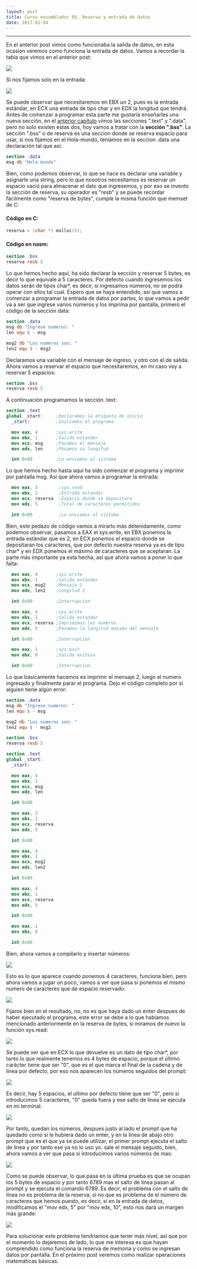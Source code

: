 ```yaml
---
layout: post
title: Curso ensamblador 05. Reserva y entrada de datos  
date: 2017-01-04
---
```

--------------------
En el anterior post vimos como funcionaba la salida de datos, en esta ocasion veremos como funciona la entrada de datos. Vamos a recordar la tabla que vimos en el anterior post:

<img src="/images/sys-calls-personalizado.png" />

Si nos fijamos solo en la entrada:

<img src="/images/sys-read-noob-5.png" />

Se puede observar que necesitaremos en EBX un 2, pues es la entrada estándar, en ECX una entrada de tipo char y en EDX la longitud que tendrá. Antes de comenzar a programar esta parte me gustaría enseñarles una nueva sección, en el [anterior capítulo](http://poyoncio.com/2017/01/02/Curso-ensamblador-04-Partes-del-codigo-y-salida-de-datos) vimos las secciones ".text" y ".data", pero no solo existen estas dos, hoy vamos a tratar con la **sección ".bss"**. La sección ".bss" o de reserva es una seccion donde se reserva espacio para usar, si nos fijamos en el Hola-mundo, teníamos en la seccion .data una declaración tal que así:

```nasm
section .data
msg db "Hola mundo"
```

Bien, como podemos observar, lo que se hace es declarar una variable y asignarle una string, pero lo que nosotros necesitamos es reservar un espacio vació para almacenar el dato que ingresemos, y por eso se invento la sección de reserva, su operador es "resb" y se puede recordar fácilmente como "reserva de bytes", cumple la misma función que memset de C:

#### Código en C:
```c
reserva = (char *) malloc(5);
```

#### Código en nasm:
```nasm
section .bss
reserva resb 5
```

Lo que hemos hecho aquí, ha sido declarar la sección y reservar 5 bytes, es decir lo que equivale a 5 caracteres. Por defecto cuando ingresemos los datos serán de tipos char*, es decir, si ingresamos números, no se podrá operar con ellos tal cual. Espero que se haya entendido, así que vamos a comenzar a programar la entrada de datos por partes, lo que vamos a pedir va a ser que ingrese varios números y los imprima por pantalla, primero el código de la sección data:

```nasm
section .data
msg db "Ingrese numeros: "
len equ $ - msg

msg2 db "Los numeros son: "
len2 equ $ - msg2
```

Declaramos una variable con el mensaje de ingreso, y otro con el de salida. Ahora vamos a reservar el espacio que necesitaremos, en mi caso voy a reservar 5 espacios:

```nasm
section .bss
reserva resb 5
```

A continuación programamos la sección .text:

```nasm
section .text     
global _start:     ;Declaramos la etiqueta de inicio
  _start:          ;Iniciamos el programa

  mov eax, 4       ;sys.write
  mov ebx, 1       ;Salida estandar
  mov ecx, msg     ;Pasamos el mensaje
  mov edx, len     ;Pasamos su longitud

  int 0x80         ;Lo enviamos al sistema
```

Lo que hemos hecho hasta aquí ha sido comenzar el programa y imprimir por pantalla msg. Así que ahora vamos a programar la entrada:

```nasm
  mov eax, 3        ;sys.read
  mov ebx, 2        ;Entrada estandar
  mov ecx, reserva  ;Espacio donde se depositara
  mov edx, 5        ;Total de caracteres permitidos

  int 0x80          ;Lo enviamos al sistema
```

Bien, este pedazo de código vamos a mirarlo más detenidamente, como podemos observar, pasamos a EAX el sys.write, en EBX ponemos la entrada estándar que es 2, en ECX ponemos el espacio donde se depositaran los caracteres, que por defecto nuestra reserva ya es de tipo char* y en EDX ponemos el máximo de caracteres que se aceptaran. La parte más importante ya esta hecha, así que ahora vamos a poner lo que falta:

```nasm
  mov eax, 4       ;sys.write
  mov ebx, 1       ;Salida estandar
  mov ecx, msg2    ;Mensaje 2
  mov edx, len2    ;Longitud 2

  int 0x80         ;Interrupcion

  mov eax, 4       ;sys.write
  mov ebx, 1       ;Salida estandar
  mov ecx, reserva ;Imprimimos los numeros
  mov edx, 5       ;Pasamos la longitud maxima del mensaje

  int 0x80         ;Interrupcion

  mov eax, 1       ;sys.exit
  mov ebx, 0       ;Salida exitosa

  int 0x80         ;Interrupcion

```  

Lo que básicamente hacemos es imprimir el mensaje 2, luego el numero ingresado y finalmente parar el programa. Dejo el código completo por si alguien tiene algún error:

```nasm
section .data
msg db "Ingrese numeros: "
len equ $ - msg

msg2 db "Los numeros son: "
len2 equ $ - msg2

section .bss
reserva resb 5

section .text     
global _start:      
  _start:          

  mov eax, 4       
  mov ebx, 1     
  mov ecx, msg    
  mov edx, len     

  int 0x80       

  mov eax, 3        
  mov ebx, 2        
  mov ecx, reserva  
  mov edx, 5        

  int 0x80          

  mov eax, 4      
  mov ebx, 1       
  mov ecx, msg2    
  mov edx, len2    

  int 0x80         

  mov eax, 4       
  mov ebx, 1        
  mov ecx, reserva
  mov edx, 5       

  int 0x80         

  mov eax, 1     
  mov ebx, 0       

  int 0x80        
```

Bien, ahora vamos a compilarlo y insertar números:

<img src="/images/input-asm-1234-reserva.png" />

Esto es lo que aparece cuando ponemos 4 caracteres, funciona bien, pero ahora vamos a jugar un poco, vamos a ver que pasa si ponemos el mismo numero de caracteres que de espacio reservado:

<img src="/images/reserva-asm-5-input.png" />

Fijaros bien en el resultado, no, no es que haya dado un enter despues de haber ejecutado el programa, este error se debe a lo que habíamos mencionado anteriormente en la reserva de bytes, si miramos de nuevo la función sys.read:

<img src="/images/sys-read-noob-5.png" />

Se puede ver que en ECX lo que devuelve es un dato de tipo char*, por tanto lo que realmente tenemos es 4 bytes de espacio, porque el último carácter tiene que ser "0", que es el que marca el final de la cadena y de linea por defecto, por eso nos aparecen los números seguidos del prompt:

<img src="/images/seguido-prompt-reserva.png" />

Es decir, hay 5 espacios, el ultimo por defecto tiene que ser "0", pero si introducimos 5 caracteres, "0" queda fuera y ese salto de línea se ejecuta en mi terminal:

<img src="/images/vulnerable-5-asm-input.png" />

 Por tanto, quedan los números, despues justo al lado el prompt que ha quedado como si le hubiera dado un enter, y en la línea de abajo otro prompt que es el que ya se puede utilizar, el primer prompt ejecuta el salto de línea y por tanto ese ya no lo uso yo. sale el mensaje seguido, bien, ahora vamos a ver que pasa si introducimos varios números de mas:

<img src="/images/reserva-numeros-de-mas-asm-resb.png" />

Como se puede observar, lo que pasa en la última prueba es que se ocupan los 5 bytes de espacio y por tanto 6789 mas el salto de línea pasan al prompt y se ejecuta el comando 6789. Es decir, el problema con el salto de línea no es problema de la reserva, si no que es problema de el número de caracteres que hemos puesto, es decir, si en la entrada de datos, modificamos el "mov edx, 5" por "mov edx, 10", esto nos dará un margen más grande:

<img src="/images/reserva-10-asm-noob-05.png" />  

Para solucionar este problema tendríamos que tener más nivel, así que por el momento lo dejaremos de lado, lo que me interesa es que hayan comprendido como funciona la reserva de memoria y como se ingresan datos por pantalla. En el próximo post veremos como realizar operaciones matemáticas básicas.
